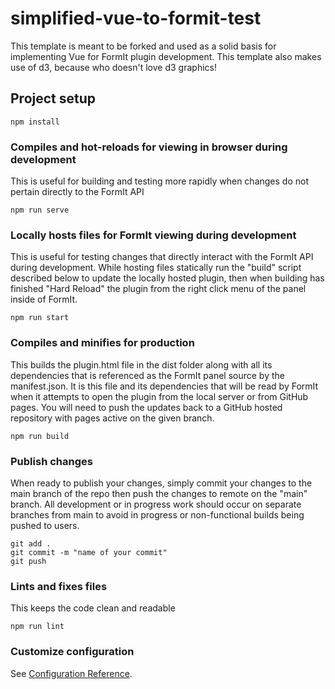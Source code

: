 # simplified-vue-to-formit-test

This template is meant to be forked and used as a solid basis for implementing Vue for FormIt plugin development.  This template also makes use of d3, because who doesn't love d3 graphics!

## Project setup
```
npm install
```

### Compiles and hot-reloads for viewing in browser during development

This is useful for building and testing more rapidly when changes do not pertain directly to the FormIt API

```
npm run serve
```

### Locally hosts files for FormIt viewing during development

This is useful for testing changes that directly interact with the FormIt API during development.  While hosting files statically run the "build" script described below to update the locally hosted plugin, then when building has finished "Hard Reload" the plugin from the right click menu of the panel inside of FormIt.

```
npm run start
```

### Compiles and minifies for production

This builds the plugin.html file in the dist folder along with all its dependencies that is referenced as the FormIt panel source by the manifest.json.  It is this file and its dependencies that will be read by FormIt when it attempts to open the plugin from the local server or from GitHub pages.  You will need to push the updates back to a GitHub hosted repository with pages active on the given branch.

```
npm run build
```

### Publish changes

When ready to publish your changes, simply commit your changes to the main branch of the repo then push the changes to remote on the "main" branch.  All development or in progress work should occur on separate branches from main to avoid in progress or non-functional builds being pushed to users.

```
git add .
git commit -m "name of your commit"
git push
```

### Lints and fixes files

This keeps the code clean and readable

```
npm run lint
```

### Customize configuration
See [Configuration Reference](https://cli.vuejs.org/config/).
